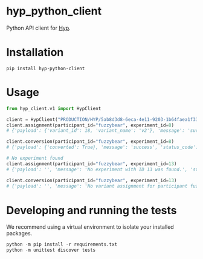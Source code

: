 # hyp_python_client
Python API client for [Hyp](https://onhyp.com/).

# Installation
```shell
pip install hyp-python-client
```

# Usage
```python
from hyp_client.v1 import HypClient

client = HypClient("PRODUCTION/HYP/5ab8d3d8-6eca-4e11-9203-1b64faea1f33")
client.assignment(participant_id="fuzzybear", experiment_id=8)
# {'payload': {'variant_id': 18, 'variant_name': 'v2'}, 'message': 'success', 'status_code': 200}

client.conversion(participant_id="fuzzybear", experiment_id=8)
# {'payload': {'converted': True}, 'message': 'success', 'status_code': 200}

# No experiment found
client.assignment(participant_id="fuzzybear", experiment_id=13)
# {'payload': '', 'message': 'No experiment with ID 13 was found.', 'status_code': 404}

client.conversion(participant_id="fuzzybear", experiment_id=13)
# {'payload': '', 'message': 'No variant assignment for participant fuzzybear in experiment 8 was found. Participants must be assigned to a variant before conversion can be recorded.', 'status_code': 404}
```

# Developing and running the tests
We recommend using a virtual environment to isolate your installed packages.

```python
python -m pip install -r requirements.txt
python -m unittest discover tests
```
